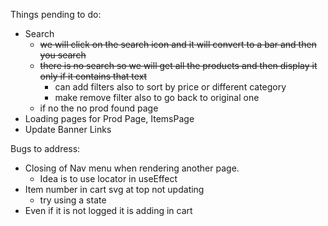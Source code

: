 Things pending to do:

- Search
  - ~~we will click on the search icon and it will convert to a bar and then you search~~
  - ~~there is no search so we will get all the products and then display it only if it contains that text~~
    - can add filters also to sort by price or different category
    - make remove filter also to go back to original one
  - if no the no prod found page
- Loading pages for Prod Page, ItemsPage
- Update Banner Links

Bugs to address:

- Closing of Nav menu when rendering another page.
  - Idea is to use locator in useEffect
- Item number in cart svg at top not updating
  - try using a state
- Even if it is not logged it is adding in cart
